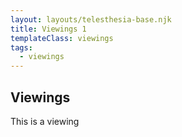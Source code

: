 ```yaml
---
layout: layouts/telesthesia-base.njk
title: Viewings 1
templateClass: viewings
tags:
  - viewings
---
```

## Viewings

This is a viewing